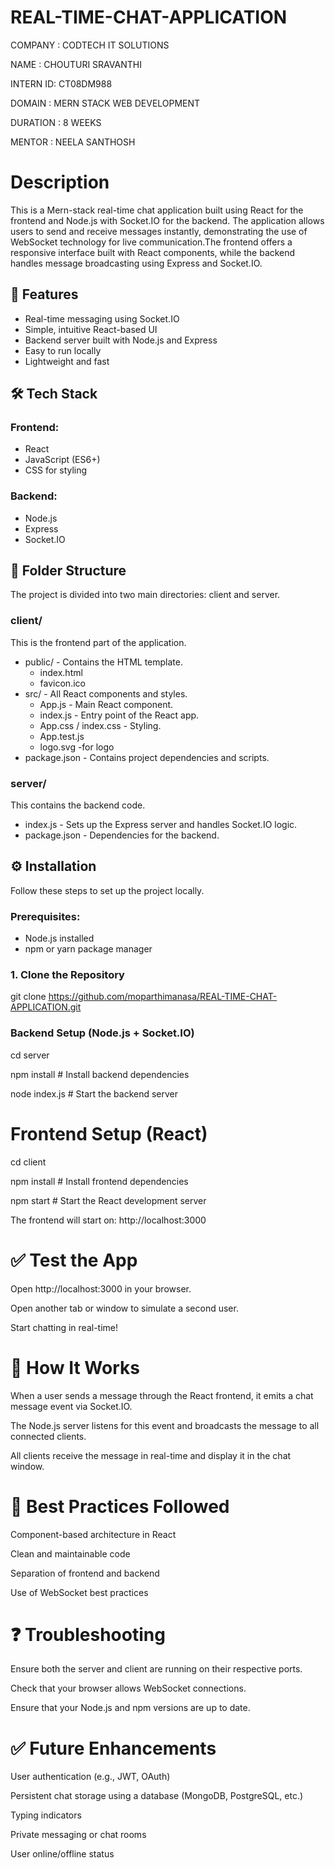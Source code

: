 # REAL-TIME-CHAT-APPLICATION

COMPANY  : CODTECH IT SOLUTIONS

NAME     : CHOUTURI SRAVANTHI

INTERN ID: CT08DM988

DOMAIN   : MERN STACK WEB DEVELOPMENT

DURATION : 8 WEEKS

MENTOR   : NEELA SANTHOSH

# Description

This is a Mern-stack real-time chat application built using React for the frontend and Node.js with Socket.IO for the backend. The application allows users to send and receive messages instantly, demonstrating the use of WebSocket technology for live communication.The frontend offers a responsive interface built with React components, while the backend handles message broadcasting using Express and Socket.IO.

## 🚀 Features

- Real-time messaging using Socket.IO
- Simple, intuitive React-based UI
- Backend server built with Node.js and Express
- Easy to run locally
- Lightweight and fast


## 🛠️ Tech Stack

### Frontend:
- React
- JavaScript (ES6+)
- CSS for styling

### Backend:
- Node.js
- Express
- Socket.IO


## 📁 Folder Structure

The project is divided into two main directories: client and server.

### client/

This is the frontend part of the application.

- public/ - Contains the HTML template.
  - index.html
  - favicon.ico
- src/ - All React components and styles.
  - App.js - Main React component.
  - index.js - Entry point of the React app.
  - App.css / index.css - Styling.
  - App.test.js
  - logo.svg   -for logo
- package.json - Contains project dependencies and scripts.

### server/

This contains the backend code.

- index.js - Sets up the Express server and handles Socket.IO logic.
- package.json - Dependencies for the backend.


## ⚙️ Installation

Follow these steps to set up the project locally.

### Prerequisites:

- Node.js installed
- npm or yarn package manager
 
### 1. Clone the Repository


git clone https://github.com/moparthimanasa/REAL-TIME-CHAT-APPLICATION.git

### Backend Setup (Node.js + Socket.IO)

cd server

npm install     # Install backend dependencies

node index.js   # Start the backend server

#  Frontend Setup (React)

cd client

npm install     # Install frontend dependencies

npm start       # Start the React development server

The frontend will start on: http://localhost:3000

# ✅ Test the App

Open http://localhost:3000 in your browser.

Open another tab or window to simulate a second user.

Start chatting in real-time!

# 💬 How It Works

When a user sends a message through the React frontend, it emits a chat message event via Socket.IO.

The Node.js server listens for this event and broadcasts the message to all connected clients.

All clients receive the message in real-time and display it in the chat window.

# 🧹 Best Practices Followed

Component-based architecture in React

Clean and maintainable code

Separation of frontend and backend

Use of WebSocket best practices

# ❓ Troubleshooting

Ensure both the server and client are running on their respective ports.

Check that your browser allows WebSocket connections.

Ensure that your Node.js and npm versions are up to date.

# ✅ Future Enhancements

User authentication (e.g., JWT, OAuth)

Persistent chat storage using a database (MongoDB, PostgreSQL, etc.)

Typing indicators

Private messaging or chat rooms

User online/offline status

